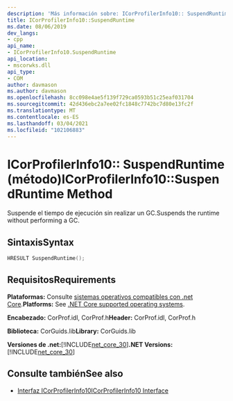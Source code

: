 ```yaml
---
description: 'Más información sobre: ICorProfilerInfo10:: SuspendRuntime (método)'
title: ICorProfilerInfo10::SuspendRuntime
ms.date: 08/06/2019
dev_langs:
- cpp
api_name:
- ICorProfilerInfo10.SuspendRuntime
api_location:
- mscorwks.dll
api_type:
- COM
author: davmason
ms.author: davmason
ms.openlocfilehash: 8cc098e4ae5f139f729ca0593b51c25eaf031704
ms.sourcegitcommit: 42d436ebc2a7ee02fc1848c7742bc7d80e13fc2f
ms.translationtype: MT
ms.contentlocale: es-ES
ms.lasthandoff: 03/04/2021
ms.locfileid: "102106883"
---
```

# <a name="icorprofilerinfo10suspendruntime-method"></a><span data-ttu-id="b9eea-103">ICorProfilerInfo10:: SuspendRuntime (método)</span><span class="sxs-lookup"><span data-stu-id="b9eea-103">ICorProfilerInfo10::SuspendRuntime Method</span></span>

<span data-ttu-id="b9eea-104">Suspende el tiempo de ejecución sin realizar un GC.</span><span class="sxs-lookup"><span data-stu-id="b9eea-104">Suspends the runtime without performing a GC.</span></span>

## <a name="syntax"></a><span data-ttu-id="b9eea-105">Sintaxis</span><span class="sxs-lookup"><span data-stu-id="b9eea-105">Syntax</span></span>

```cpp
HRESULT SuspendRuntime();
```

## <a name="requirements"></a><span data-ttu-id="b9eea-106">Requisitos</span><span class="sxs-lookup"><span data-stu-id="b9eea-106">Requirements</span></span>

<span data-ttu-id="b9eea-107">**Plataformas:** Consulte [sistemas operativos compatibles con .net Core](../../../core/install/windows.md?pivots=os-windows).</span><span class="sxs-lookup"><span data-stu-id="b9eea-107">**Platforms:** See [.NET Core supported operating systems](../../../core/install/windows.md?pivots=os-windows).</span></span>

<span data-ttu-id="b9eea-108">**Encabezado:** CorProf.idl, CorProf.h</span><span class="sxs-lookup"><span data-stu-id="b9eea-108">**Header:** CorProf.idl, CorProf.h</span></span>

<span data-ttu-id="b9eea-109">**Biblioteca:** CorGuids.lib</span><span class="sxs-lookup"><span data-stu-id="b9eea-109">**Library:** CorGuids.lib</span></span>

<span data-ttu-id="b9eea-110">**Versiones de .net:**[!INCLUDE[net_core_30](../../../../includes/net-core-30-md.md)]</span><span class="sxs-lookup"><span data-stu-id="b9eea-110">**.NET Versions:** [!INCLUDE[net_core_30](../../../../includes/net-core-30-md.md)]</span></span>

## <a name="see-also"></a><span data-ttu-id="b9eea-111">Consulte también</span><span class="sxs-lookup"><span data-stu-id="b9eea-111">See also</span></span>

- [<span data-ttu-id="b9eea-112">Interfaz ICorProfilerInfo10</span><span class="sxs-lookup"><span data-stu-id="b9eea-112">ICorProfilerInfo10 Interface</span></span>](icorprofilerinfo10-interface.md)
